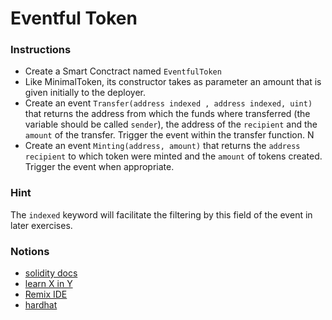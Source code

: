 # Eventful Token

### Instructions

- Create a Smart Conctract named `EventfulToken`
- Like MinimalToken, its constructor takes as parameter an amount that is given initially to the deployer.
- Create an event `Transfer(address indexed , address indexed, uint)` that returns the address from which the funds where transferred (the variable should be called `sender`), the address of the `recipient` and the `amount` of the transfer. Trigger the event within the transfer function. N
- Create an event `Minting(address, amount)` that returns the `address` `recipient` to which token were minted and the `amount` of tokens created. Trigger the event when appropriate.

### Hint

The `indexed` keyword will facilitate the filtering by this field of the event in later exercises.

### Notions

- [solidity docs](https://docs.soliditylang.org/)
- [learn X in Y](https://learnxinyminutes.com/docs/solidity/)
- [Remix IDE](https://remix.ethereum.org)
- [hardhat](https://hardhat.org)
